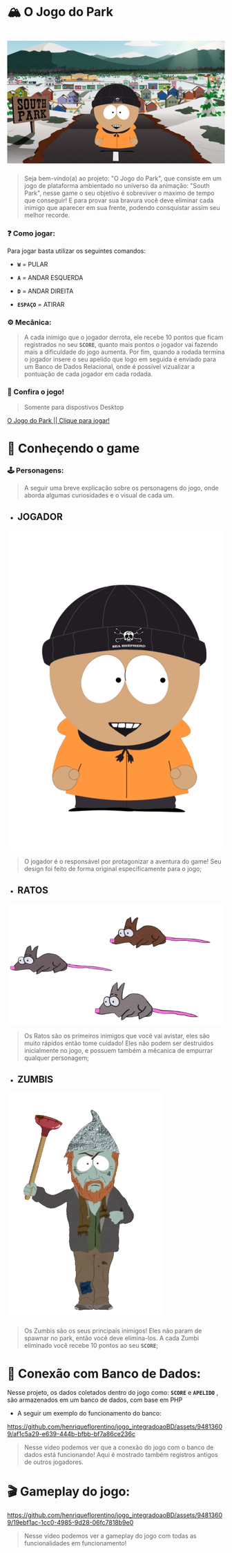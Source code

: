 # 🏔️ O Jogo do Park 
# <img src="images/avatar abertura.png">

>Seja bem-vindo(a) ao projeto: "O Jogo do Park", que consiste em um jogo de plataforma ambientado no universo da animação: "South Park", nesse game o seu objetivo é sobreviver o maximo de tempo que conseguir! E para provar sua bravura você deve eliminar cada inimigo que aparecer em sua frente, podendo consquistar assim seu melhor recorde.

### ❓ Como jogar:

Para jogar basta utilizar os seguintes comandos:

* **` W `** = PULAR

* **` A `** = ANDAR ESQUERDA

* **` D `** = ANDAR DIREITA

* **`ESPAÇO`** = ATIRAR 

### ⚙️ Mecânica:

>A cada inimigo que o jogador derrota, ele recebe 10 pontos que ficam registrados no seu **`SCORE`**, quanto mais pontos o jogador vai fazendo mais a dificuldade do jogo aumenta. Por fim, quando a rodada termina o jogador insere o seu apelido que logo em seguida é enviado para um Banco de Dados Relacional, onde é possivel vizualizar a pontuação de cada jogador em cada rodada.

### 👾 Confira o jogo!
> Somente para dispostivos Desktop

[O Jogo do Park || Clique para jogar!](https://ojogodopark.netlify.app/)


# 🔎 Conheçendo o game

### 🕹️ Personagens:
> A seguir uma breve explicação sobre os personagens do jogo, onde aborda algumas curiosidades e o visual de cada um.

* ## JOGADOR
<img src="images/avatar direita.png">

> O jogador é o responsável por protagonizar a aventura do game! Seu design foi feito de forma original especificamente para o jogo;


* ## RATOS
<img src="images/ratos.png">

> Os Ratos são os primeiros inimigos que você vai avistar, eles são muito rápidos então tome cuidado! Eles não podem ser destruidos inicialmente no jogo, e possuem também a mêcanica de empurrar qualquer personagem;


* ## ZUMBIS
<img src="images/zombie.png">

> Os Zumbis são os seus principais inimigos! Eles não param de spawnar no park, então você deve elimina-los. A cada Zumbi eliminado você recebe 10 pontos ao seu **`SCORE`**;


# 🎲 Conexão com Banco de Dados:

Nesse projeto, os dados coletados dentro do jogo como: **`SCORE`** e **`APELIDO`** , são armazenados em um banco de dados, com base em PHP

* A seguir um exemplo do funcionamento do banco:


https://github.com/henriqueflorentino/jogo_integradoaoBD/assets/94813609/af1c5a29-e639-444b-bfbb-bf7a86ce236c
> Nesse vídeo podemos ver que a conexão do jogo com o banco de dados está funcionando! Aqui é mostrado também registros antigos de outros jogadores.


# 🎬 Gameplay do jogo:


https://github.com/henriqueflorentino/jogo_integradoaoBD/assets/94813609/19ebf1ac-1cc0-4985-9d28-06fc7818b9e0
> Nesse vídeo podemos ver a gameplay do jogo com todas as funcionalidades em funcionamento!
